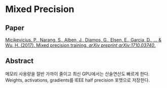 # Mixed Precision

## Paper

[Micikevicius, P., Narang, S., Alben, J., Diamos, G., Elsen, E., Garcia, D., ... & Wu, H. (2017). Mixed precision training. _arXiv preprint arXiv:1710.03740_.](https://arxiv.org/pdf/1710.03740.pdf)

## Abstract

메모리 사용량을 절반 가까이 줄이고 최신 GPU에서는 산술연산도 빠르게 한다. Weights, activations, gradients를 IEEE half precision 포맷으로 저장한다.
